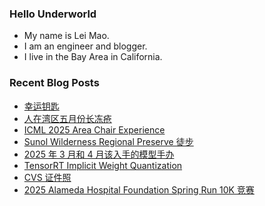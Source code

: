 ### Hello Underworld

- My name is Lei Mao.
- I am an engineer and blogger.
- I live in the Bay Area in California.


### Recent Blog Posts

<!-- BLOG-POST-LIST:START -->
- [幸运钥匙](https://leimao.github.io/essay/%E5%B9%B8%E8%BF%90%E9%92%A5%E5%8C%99-Lucky-Key-2016/)
- [人在湾区五月份长冻疮](https://leimao.github.io/essay/%E4%BA%BA%E5%9C%A8%E6%B9%BE%E5%8C%BA%E4%BA%94%E6%9C%88%E4%BB%BD%E9%95%BF%E5%86%BB%E7%96%AE/)
- [ICML 2025 Area Chair Experience](https://leimao.github.io/blog/ICML-2025-Area-Chair-Experience/)
- [Sunol Wilderness Regional Preserve 徒步](https://leimao.github.io/life/Sunol-Wilderness-Regional-Preserve-2025-05-03/)
- [2025 年 3 月和 4 月该入手的模型手办](https://leimao.github.io/essay/2025%E5%B9%B43%E6%9C%88%E5%92%8C4%E6%9C%88%E8%AF%A5%E5%85%A5%E6%89%8B%E7%9A%84%E6%A8%A1%E5%9E%8B%E6%89%8B%E5%8A%9E/)
- [TensorRT Implicit Weight Quantization](https://leimao.github.io/blog/TensorRT-Implicit-Weight-Quantization/)
- [CVS 证件照](https://leimao.github.io/essay/CVS%E8%AF%81%E4%BB%B6%E7%85%A7/)
- [2025 Alameda Hospital Foundation Spring Run 10K 竞赛](https://leimao.github.io/life/2025-Alameda-Hospital-Foundation-Spring-Run-10K/)
<!-- BLOG-POST-LIST:END -->
